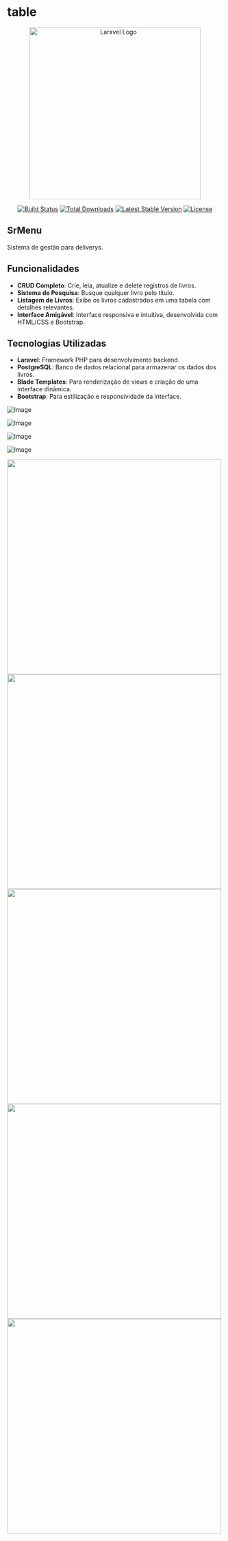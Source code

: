 # table

<p align="center"><a href="https://laravel.com" target="_blank"><img src="https://zievo.com.br/wp-content/uploads/2022/06/Logo-Zievo-Branca.png" width="400" alt="Laravel Logo"></a></p>

<p align="center">
<a href="https://github.com/laravel/framework/actions"><img src="https://github.com/laravel/framework/workflows/tests/badge.svg" alt="Build Status"></a>
<a href="https://packagist.org/packages/laravel/framework"><img src="https://img.shields.io/packagist/dt/laravel/framework" alt="Total Downloads"></a>
<a href="https://packagist.org/packages/laravel/framework"><img src="https://img.shields.io/packagist/v/laravel/framework" alt="Latest Stable Version"></a>
<a href="https://packagist.org/packages/laravel/framework"><img src="https://img.shields.io/packagist/l/laravel/framework" alt="License"></a>
</p>

## SrMenu

Sistema de gestão para deliverys.

## Funcionalidades

- **CRUD Completo**: Crie, leia, atualize e delete registros de livros.
- **Sistema de Pesquisa**: Busque qualquer livro pelo título.
- **Listagem de Livros**: Exibe os livros cadastrados em uma tabela com detalhes relevantes.
- **Interface Amigável**: Interface responsiva e intuitiva, desenvolvida com HTML/CSS e Bootstrap.


## Tecnologias Utilizadas

- **Laravel**: Framework PHP para desenvolvimento backend.
- **PostgreSQL**: Banco de dados relacional para armazenar os dados dos livros.
- **Blade Templates**: Para renderização de views e criação de uma interface dinâmica.
- **Bootstrap**: Para estilização e responsividade da interface.


![Image](https://github.com/user-attachments/assets/499749ac-e131-4154-b8d8-12abfe3fd3ab)

![Image](https://github.com/user-attachments/assets/e2d2b594-b11a-4263-a7d9-605029a15eff)

![Image](https://github.com/user-attachments/assets/f9c3032c-c7ef-4844-8aba-d345eb04efa2)

![Image](https://github.com/user-attachments/assets/c1e4aeb1-ce4c-472e-842d-34168fe1f5b5)



<img src="https://github.com/user-attachments/assets/0f7963d3-57db-4c15-884c-43e9b6597611" width="500px" >

<img src="https://github.com/user-attachments/assets/b620144c-a3c9-4cf4-9907-f066af424b41" width="500px" >

<img src="https://github.com/user-attachments/assets/47c78910-4728-4560-baf5-164b4195a103" width="500px" >

<img src="https://github.com/user-attachments/assets/8f83abdb-0540-4e37-bbd8-d0b0c7b359f0" width="500px" >

<img src="https://github.com/user-attachments/assets/e81ad2c0-7b53-42bd-8394-f8a1ecf7c00b" width="500px" >
